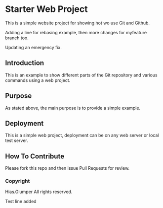 # Starter Web Project

This is a simple website project for showing hot wo use Git and Github.

Adding a line for rebasing example, then more changes for myfeature branch too.

Updating an emergency fix.

## Introduction

This is an example to show different parts of the Git repository and various commands using a web project.

## Purpose

As stated above, the main purpose is to provide a simple example.

## Deployment

This is a simple web project, deployment can be on any web server or local test server.

## How To Contribute

Please fork this repo and then issue Pull Requests for review.

### Copyright

Hias.Glumper All rights reserved.

Test line added
